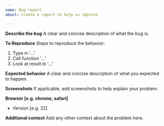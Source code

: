 ```yaml
---
name: Bug report
about: Create a report to help us improve

---
```


**Describe the bug**
A clear and concise description of what the bug is.

**To Reproduce**
Steps to reproduce the behavior:
1. Type in '...'
2. Call function '...'
3. Look at result in '...'

**Expected behavior**
A clear and concise description of what you expected to happen.

**Screenshots**
If applicable, add screenshots to help explain your problem.


**Browser [e.g. chrome, safari]**
 - Version [e.g. 22]

**Additional context**
Add any other context about the problem here.
